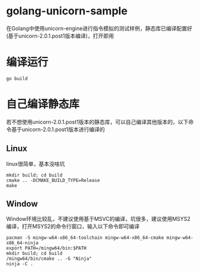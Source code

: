 # golang-unicorn-sample
在Golang中使用unicorn-engine进行指令模拟的测试样例，静态库已编译配置好(基于unicorn-2.0.1.post1版本编译)，打开即用
# 编译运行
```shell
go build
```
# 自己编译静态库
若不想使用unicorn-2.0.1.post1版本的静态库，可以自己编译其他版本的，以下命令基于unicorn-2.0.1.post1版本进行编译的
## Linux
linux很简单，基本没啥坑
```shell
mkdir build; cd build
cmake .. -DCMAKE_BUILD_TYPE=Release
make
```
## Window
Window环境比较乱，不建议使用基于MSVC的编译，坑很多，建议使用MSYS2编译，打开MSYS2的命令行窗口，输入以下命令即可编译
```shell
pacman -S mingw-w64-x86_64-toolchain mingw-w64-x86_64-cmake mingw-w64-x86_64-ninja
export PATH=/mingw64/bin:$PATH
mkdir build; cd build
/mingw64/bin/cmake .. -G "Ninja"
ninja -C .
```
